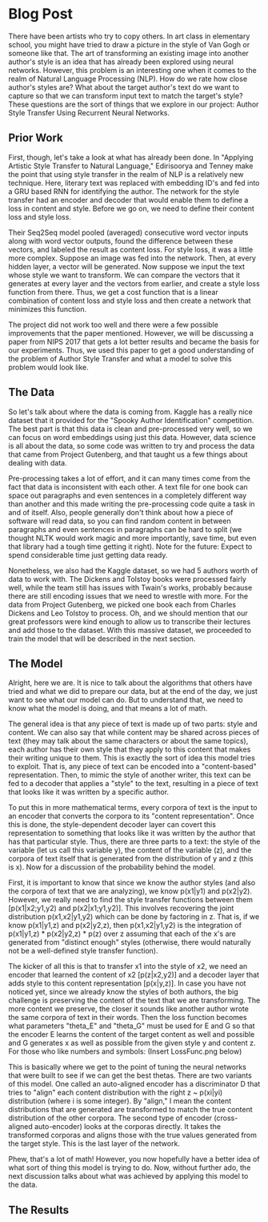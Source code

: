 # Blog Post

There have been artists who try to copy others. In art class in elementary school, you might have tried to draw a picture in the style of
Van Gogh or someone like that. The art of transforming an existing image into another author's style is an idea that has already been
explored using neural networks. However, this problem is an interesting one when it comes to the realm of Natural Language Processing (NLP).
How do we rate how close author's styles are? What about the target author's text do we want to capture so that we can transform input text to match the target's style? These questions are the sort of things that we explore in our project: Author Style Transfer Using Recurrent Neural Networks.

## Prior Work

First, though, let's take a look at what has already been done. In "Applying Artistic Style Transfer to Natural Language," Edirisoorya and
Tenney make the point that using style transfer in the realm of NLP is a relatively new technique. Here, literary text was replaced with
embedding ID's and fed into a GRU based RNN for identifying the author. The network for the style transfer had an encoder and decoder that would enable
them to define a loss in content and style. Before we go on, we need to define their content loss and style loss.

Their Seq2Seq model pooled (averaged) consecutive word vector inputs along with word vector outputs, found the difference between these
vectors, and labeled the result as content loss. For style loss, it was a little more complex. Suppose an image was fed into the network. Then, at every hidden layer, a vector will be generated. Now suppose we input the text whose style we want to transform. We can compare the vectors that it generates at every layer and the vectors from earlier, and create a style loss function from there. Thus, we get a cost function that is a linear combination of content loss and style loss and then create a network that minimizes this function.

The project did not work too well and there were a few possible improvements that the paper mentioned. However, we will be discussing a paper from NIPS 2017 that gets a lot better results and became the basis for our experiments. Thus, we used this paper to get a good understanding of the problem of Author Style Transfer and what a model to solve this problem would look like.

## The Data

So let's talk about where the data is coming from. Kaggle has a really nice dataset that it provided for the "Spooky Author Identification"
competition. The best part is that this data is clean and pre-processed very well, so we can focus on word embeddings using just this data.
However, data science is all about the data, so some code was written to try and process the data that came from Project Gutenberg, and that
taught us a few things about dealing with data.

Pre-processing takes a lot of effort, and it can many times come from the fact that data is inconsistent with each other. A text file for one book can space out paragraphs and even sentences in a completely different way than another and this made writing the pre-processing code quite a task in and of itself. Also, people generally don't think about how a piece of software will read data, so you can find random content in between paragraphs and even sentences in paragraphs can be hard to split (we thought NLTK would work magic and more importantly, save time, but even that library had a tough time getting it right). Note for the future: Expect to spend considerable time just getting data ready.

Nonetheless, we also had the Kaggle dataset, so we had 5 authors worth of data to work with. The Dickens and Tolstoy books were processed fairly well, while the team still has issues with Twain's works, probably because there are still encoding issues that we need to wrestle with more. For the data from Project Gutenberg, we picked one book each from Charles Dickens and Leo Tolstoy to process. Oh, and we should mention that our great professors were kind enough to allow us to transcribe their lectures and add those to the dataset. With this massive dataset, we proceeded to train the model that will be described in the next section.

## The Model

Alright, here we are. It is nice to talk about the algorithms that others have tried and what we did to prepare our data, but at the end of the day, we just want to see what our model can do. But to understand that, we need to know what the model is doing, and that means a lot of math.

The general idea is that any piece of text is made up of two parts: style and content. We can also say that while content may be shared across pieces of text (they may talk about the same characters or about the same topics), each author has their own style that they apply to this content that makes their writing unique to them. This is exactly the sort of idea this model tries to exploit. That is, any piece of text can be encoded into a "content-based" representation. Then, to mimic the style of another writer, this text can be fed to a decoder that applies a "style" to the text, resulting in a piece of text that looks like it was written by a specific author.

To put this in more mathematical terms, every corpora of text is the input to an encoder that converts the corpora to its "content representation". Once this is done, the style-dependent decoder layer can covert this representation to something that looks like it was written by the author that has that particular style. Thus, there are three parts to a text: the style of the variable (let us call this variable y), the content of the variable (z), and the corpora of text itself that is generated from the distribution of y and z (this is x). Now for a discussion of the probability behind the model.

First, it is important to know that since we know the author styles (and also the corpora of text that we are analyzing), we know p(x1|y1) and p(x2|y2). However, we really need to find the style transfer functions between them \[p(x1|x2;y1,y2) and p(x2|x1;y1,y2)\]. This involves recovering the joint distribution p(x1,x2|y1,y2) which can be done by factoring in z. That is, if we know p(x1|y1,z) and p(x2|y2,z), then p(x1,x2|y1,y2) is the integration of p(x1|y1,z) * p(x2|y2,z) * p(z) over z assuming that each of the x's are generated from "distinct enough" styles (otherwise, there would naturally not be a well-defined style transfer function).

The kicker of all this is that to transfer x1 into the style of x2, we need an encoder that learned the content of x2 \[p(z|x2,y2)\] and a decoder layer that adds style to this content representation \[p(x|y,z)\]. In case you have not noticed yet, since we already know the styles of both authors, the big challenge is preserving the content of the text that we are transforming. The more content we preserve, the closer it sounds like another author wrote the same corpora of text in their words. Then the loss function becomes what parameters "theta_E" and "theta_G" must be used for E and G so that the encoder E learns the content of the target content as well and possible and G generates x as well as possible from the given style y and content z. For those who like numbers and symbols: (Insert LossFunc.png below)

This is basically where we get to the point of tuning the neural networks that were built to see if we can get the best thetas. There are two variants of this model. One called an auto-aligned encoder has a discriminator D that tries to "align" each content distribution with the right z ~ p(xi|yi) distribution (where i is some integer). By "align," I mean the content distributions that are generated are transformed to match the true content distribution of the other corpora. The second type of encoder (cross-aligned auto-encoder) looks at the corporas directly. It takes the transformed corporas and aligns those with the true values generated from the target style. This is the last layer of the network.

Phew, that's a lot of math! However, you now hopefully have a better idea of what sort of thing this model is trying to do. Now, without further ado, the next discussion talks about what was achieved by applying this model to the data.

## The Results
